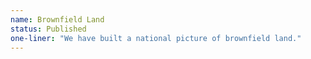 ```yaml
---
name: Brownfield Land
status: Published
one-liner: "We have built a national picture of brownfield land."
---
```


